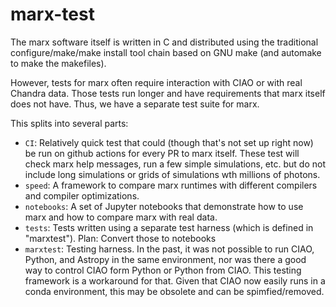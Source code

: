 # marx-test
The marx software itself is written in C and distributed using the traditional configure/make/make install
tool chain based on GNU make (and automake to make the makefiles).

However, tests for marx often require interaction with CIAO or with real Chandra data. Those tests run longer
and have requirements that marx itself does not have. Thus, we have a separate test suite for marx.

This splits into several parts:

- `CI`: Relatively quick test that could (though that's not set up right now) be run on github actions for every PR to marx itself. These test will check marx help messages, run a few simple simulations, etc. but do not include long simulations or grids of simulations wth millions of photons.
- `speed`: A framework to compare marx runtimes with different compilers and compiler optimizations.
- `notebooks`: A set of Jupyter notebooks that demonstrate how to use marx and how to compare marx with real data.
- `tests`: Tests written using a separate test harness (which is defined in "marxtest"). Plan: Convert those to notebooks
- `marxtest`: Testing harness. In the past, it was not possible to run CIAO, Python, and Astropy in the same environment, nor was there a good way to control CIAO form Python or Python from CIAO. This testing framework is a workaround for that. Given that CIAO now easily runs in a conda environment, this may be obsolete and can be spimfied/removed.